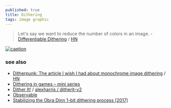 ```yaml
---
published: true
title: Dithering
tags: image graphic
---
```

>  Let's say we want to reduce the number of colors in an image.  - [Differentiable Dithering](https://www.peterstefek.me/differentiable-dithering.html) / [HN](https://news.ycombinator.com/item?id=24477913)

[![caption](https://external-content.duckduckgo.com/iu/?u=https%3A%2F%2Fwww.jobilize.com%2Focw%2Fmirror%2Fcol10268_1.14_complete%2Fm13085%2Flena_dithered.png&f=1&nofb=1&ipt=b43674d365178eb4e8fba41c5c8af0d31673e080c5b83c9d02e05208eec53f78&ipo=images)](https://duckduckgo.com/?q=b%26w+floyd+stenberg&t=lm&iar=images&iax=images&ia=images&iai=https%3A%2F%2Fwww.jobilize.com%2Focw%2Fmirror%2Fcol10268_1.14_complete%2Fm13085%2Flena_dithered.png)

### see also
- [Ditherpunk: The article I wish I had about monochrome image dithering](https://surma.dev/things/ditherpunk/) / [HN](https://news.ycombinator.com/item?id=25633483)
- [Dithering in games – mini series](https://bartwronski.com/2016/10/30/dithering-in-games-mini-series/)
- [Dither It!](https://ditherit.com/) / [ alexharris /
ditherit-v2 ](https://github.com/alexharris/ditherit-v2)
- [Observable](https://observablehq.com/@jobleonard/ordered-error-diffusion-dithering)
- [	Stabilizing the Obra Dinn 1-bit dithering process (2017)](https://news.ycombinator.com/item?id=42084080)